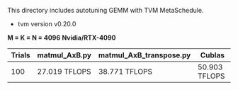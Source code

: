 This directory includes autotuning GEMM with TVM MetaSchedule.

* tvm version
v0.20.0

**M = K = N = 4096**    **Nvidia/RTX-4090**

| Trials | matmul_AxB.py | matmul_AxB_transpose.py | Cublas        |
| ------ | ------------- | ----------------------- | ------------- |
| 100    | 27.019 TFLOPS |         38.771 TFLOPS                | 50.903 TFLOPS |

